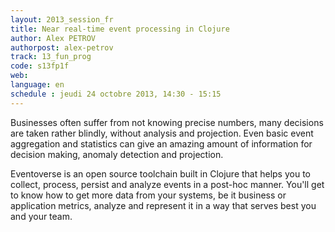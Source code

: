```yaml
---
layout: 2013_session_fr
title: Near real-time event processing in Clojure
author: Alex PETROV
authorpost: alex-petrov
track: 13_fun_prog
code: s13fp1f
web:
language: en
schedule : jeudi 24 octobre 2013, 14:30 - 15:15
---
```


Businesses often suffer from not knowing precise numbers, many decisions are taken rather blindly, without analysis and projection. Even basic event aggregation and statistics can give an amazing amount of information for decision making, anomaly detection and projection.

Eventoverse is an open source toolchain built in Clojure that helps you to collect, process, persist and analyze events in a post-hoc manner. You'll get to know how to get more data from your systems, be it business or application metrics, analyze and represent it in a way that serves best you and your team.
